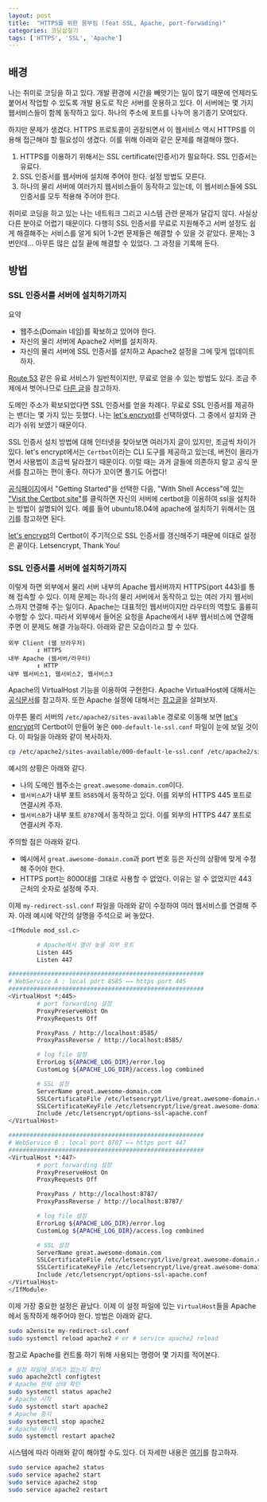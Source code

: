 ```yaml
---
layout: post
title:  "HTTPS를 위한 몸부림 (feat SSL, Apache, port-forwading)"
categories: 코딩삽질기
tags: ['HTTPS', 'SSL', 'Apache']
---
```


## 배경

나는 취미로 코딩을 하고 있다. 개발 환경에 시간을 빼앗기는 일이 많기 때문에 언제라도 붙어서 작업할 수 있도록 개발 용도로 작은 서버를 운용하고 있다. 이 서버에는 몇 가지 웹서비스들이 함께 동작하고 있다. 하나의 주소에 포트를 나누어 옹기종기 모여있다. 

하지만 문제가 생겼다. HTTPS 프로토콜이 권장되면서 이 웹서비스 역시 HTTPS를 이용해 접근해야 할 필요성이 생겼다. 이를 위해 아래와 같은 문제를 해결해야 했다. 

1. HTTPS를 이용하기 위해서는 SSL certificate(인증서)가 필요하다. SSL 인증서는 유료다. 
2. SSL 인증서를 웹서버에 설치해 주어야 한다. 설정 방법도 모른다. 
3. 하나의 물리 서버에 여러가지 웹서비스들이 동작하고 있는데, 이 웹서비스들에 SSL 인증서를 모두 적용해 주어야 한다. 

취미로 코딩을 하고 있는 나는 네트워크 그리고 시스템 관련 문제가 달갑지 않다. 사실상 다른 분야로 어렵기 때문이다. 다행히 SSL 인증서를 무료로 지원해주고 서버 설정도 쉽게 해결해주는 서비스를 알게 되어 1-2번 문제들은 해결할 수 있을 것 같았다. 문제는 3번인데... 아무튼 많은 삽질 끝에 해결할 수 있었다. 그 과정을 기록해 둔다. 

## 방법

### SSL 인증서를 서버에 설치하기까지 

요약
* 웹주소(Domain 네임)를 확보하고 있어야 한다. 
* 자신의 물리 서버에 Apache2 서버를 설치하자. 
* 자신의 물리 서버에 SSL 인증서를 설치하고 Apache2 설정을 그에 맞게 업데이트 하자. 

[Route 53](https://aws.amazon.com/ko/route53/) 같은 유료 서비스가 일반적이지만, 무료로 얻을 수 있는 방법도 있다. 조금 주제에서 벗어나므로 [다른 글](https://www.websiteplanet.com/ko/blog/%EB%AC%B4%EB%A3%8C-%EB%8F%84%EB%A9%94%EC%9D%B8-%EB%84%A4%EC%9E%84-%EC%9D%B4%EC%9A%A9-%EB%B0%A9%EB%B2%95/)을 참고하자. 

도메인 주소가 확보되었다면 SSL 인증서를 얻을 차례다. 무료로 SSL 인증서를 제공하는 밴더는 몇 가지 있는 듯했다. 나는 [let's encrypt](https://letsencrypt.org/)를 선택하였다. 그 중에서 설치와 관리가 쉬워 보였기 때문이다. 

SSL 인증서 설치 방법에 대해 인터넷을 찾아보면 여러가지 글이 있지만, 조금씩 차이가 있다. let's encrypt에서는 `Certbot`이라는 CLI 도구를 제공하고 있는데, 버전이 올라가면서 사용법이 조금씩 달라졌기 때문이다. 이럴 때는 과거 글들에 의존하지 말고 공식 문서를 참고하는 편이 좋다. 하다가 꼬이면 풀기도 어렵다!

[공식페이지](https://letsencrypt.org/)에서 "Getting Started"을 선택한 다음, "With Shell Access"에 있는 ["Visit the Certbot site"](https://certbot.eff.org/)를 클릭하면 자신의 서버에 certbot을 이용하여 ssl을 설치하는 방법이 설명되어 있다. 예를 들어 ubuntu18.04에 apache에 설치하기 위해서는 [여기](https://certbot.eff.org/instructions?ws=apache&os=ubuntubionic)를 참고하면 된다. 

[let's encrypt](https://letsencrypt.org/)의 Certbot이 주기적으로 SSL 인증서를 갱신해주기 때문에 이대로 설정은 끝이다. Letsencrypt, Thank You!

### SSL 인증서를 서버에 설치하기까지 

이렇게 하면 외부에서 물리 서버 내부의 Apache 웹서버까지 HTTPS(port 443)를 통해 접속할 수 있다. 이제 문제는 하나의 물리 서버에서 동작하고 있는 여러 가지 웹서비스까지 연결해 주는 일이다. Apache는 대표적인 웹서버이지만 라우터의 역할도 훌륭히 수행할 수 있다. 따라서 외부에서 들어온 요청을 Apache에서 내부 웹서비스에 연결해주면 이 문제도 해결 가능하다. 아래와 같은 모습이라고 할 수 있다. 

```
외부 Client (웹 브라우저)
        ↕ HTTPS
내부 Apache (웹서버/라우터)
        ↕ HTTP
내부 웹서비스1, 웹서비스2, 웹서비스3    
```

Apache의 VirtualHost 기능을 이용하여 구현한다. Apache VirtualHost에 대해서는 [공식문서](https://httpd.apache.org/docs/2.4/ko/vhosts/examples.html)를 참고하자. 또한 Apache 설정에 대해서는 [참고글](https://sacstory.tistory.com/entry/Apache2-%EC%84%A4%EC%A0%95-%EA%B4%80%EB%A0%A8)을 살펴보자. 

아무튼 물리 서버의 `/etc/apache2/sites-available` 경로로 이동해 보면 [let's encrypt](https://letsencrypt.org/)의 Certbot이 만들어 놓은 `000-default-le-ssl.conf` 파일이 눈에 보일 것이다. 이 파일을 아래와 같이 복사하자. 

```bash
cp /etc/apache2/sites-available/000-default-le-ssl.conf /etc/apache2/sites-available/my-redirect-ssl.conf
```

예시의 상황은 아래와 같다. 
* 나의 도메인 웹주소는 `great.awesome-domain.com`이다. 
* `웹서비스A`가 내부 포트 `8585`에서 동작하고 있다. 이를 외부의 HTTPS 445 포트로 연결시켜 주자. 
* `웹서비스B`가 내부 포트 `8787`에서 동작하고 있다. 이를 외부의 HTTPS 447 포트로 연결시켜 주자. 

주의할 점은 아래와 같다. 
* 예시에서 `great.awesome-domain.com`과 port 번호 등은 자신의 상황에 맞게 수정해 주어야 한다. 
* HTTPS port는 8000대를 그대로 사용할 수 없었다. 이유는 알 수 없었지만 443 근처의 숫자로 설정해 주자. 

이제 `my-redirect-ssl.conf` 파일을 아래와 같이 수정하여 여러 웹서비스를 연결해 주자. 아래 예시에 약간의 설명을 주석으로 써 놓았다. 

```bash
<IfModule mod_ssl.c>

        # Apache에서 열어 놓을 외부 포트
        Listen 445
        Listen 447

#######################################################
# WebService A : local port 8585 ←→ https port 445
#######################################################
<VirtualHost *:445>
        # port forwarding 설정 
        ProxyPreserveHost On
        ProxyRequests Off

        ProxyPass / http://localhost:8585/
        ProxyPassReverse / http://localhost:8585/

        # log file 설정
        ErrorLog ${APACHE_LOG_DIR}/error.log
        CustomLog ${APACHE_LOG_DIR}/access.log combined

        # SSL 설정
        ServerName great.awesome-domain.com
        SSLCertificateFile /etc/letsencrypt/live/great.awesome-domain.com/fullchain.pem
        SSLCertificateKeyFile /etc/letsencrypt/live/great.awesome-domain.com/privkey.pem
        Include /etc/letsencrypt/options-ssl-apache.conf
</VirtualHost>

#######################################################
# WebService B : local port 8787 ←→ https port 447
#######################################################
<VirtualHost *:447>
        # port forwarding 설정 
        ProxyPreserveHost On
        ProxyRequests Off

        ProxyPass / http://localhost:8787/
        ProxyPassReverse / http://localhost:8787/

        # log file 설정
        ErrorLog ${APACHE_LOG_DIR}/error.log
        CustomLog ${APACHE_LOG_DIR}/access.log combined

        # SSL 설정
        ServerName great.awesome-domain.com
        SSLCertificateFile /etc/letsencrypt/live/great.awesome-domain.com/fullchain.pem
        SSLCertificateKeyFile /etc/letsencrypt/live/great.awesome-domain.com/privkey.pem
        Include /etc/letsencrypt/options-ssl-apache.conf
</VirtualHost>
</IfModule>
```

이제 가장 중요한 설정은 끝났다. 이제 이 설정 파일에 있는 `VirtualHost`들을 Apache에서 동작하게 해주어야 한다. 방법은 아래와 같다. 

```bash
sudo a2ensite my-redirect-ssl.conf
sudo systemctl reload apache2 # or # service apache2 reload
```

참고로 Apache를 컨트롤 하기 위해 사용되는 명령어 몇 가지를 적어본다. 

```bash
# 설정 파일에 문제가 없는지 확인
sudo apache2ctl configtest
# Apache 현재 상태 확인
sudo systemctl status apache2
# Apache 시작
sudo systemctl start apache2
# Apache 중지
sudo systemctl stop apache2
# Apache 재시작
sudo systemctl restart apache2
```

시스템에 따라 아래와 같이 해야할 수도 있다. 더 자세한 내용은 [여기](https://www.cyberciti.biz/faq/star-stop-restart-apache2-webserver/)를 참고하자.

```bash
sudo service apache2 status
sudo service apache2 start
sudo service apache2 stop
sudo service apache2 restart
```
